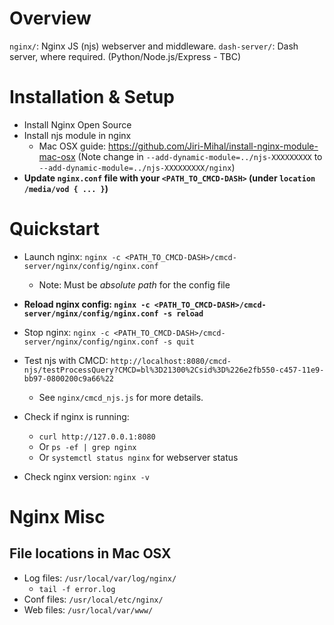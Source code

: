 # Overview

`nginx/`: Nginx JS (njs) webserver and middleware.
`dash-server/`: Dash server, where required. (Python/Node.js/Express - TBC)

# Installation & Setup

- Install Nginx Open Source
- Install njs module in nginx
  - Mac OSX guide: https://github.com/Jiri-Mihal/install-nginx-module-mac-osx 
  (Note change in `--add-dynamic-module=../njs-XXXXXXXXX` to `--add-dynamic-module=../njs-XXXXXXXXX/nginx`)
- **Update `nginx.conf` file with your `<PATH_TO_CMCD-DASH>` (under `location /media/vod { ... }`)**

# Quickstart

- Launch nginx: `nginx -c <PATH_TO_CMCD-DASH>/cmcd-server/nginx/config/nginx.conf`
  - Note: Must be *absolute path* for the config file
- **Reload nginx config: `nginx -c <PATH_TO_CMCD-DASH>/cmcd-server/nginx/config/nginx.conf -s reload`**
- Stop nginx: `nginx -c <PATH_TO_CMCD-DASH>/cmcd-server/nginx/config/nginx.conf -s quit`

- Test njs with CMCD: `http://localhost:8080/cmcd-njs/testProcessQuery?CMCD=bl%3D21300%2Csid%3D%226e2fb550-c457-11e9-bb97-0800200c9a66%22`
  - See `nginx/cmcd_njs.js` for more details.

- Check if nginx is running:
  - `curl http://127.0.0.1:8080`
  - Or `ps -ef | grep nginx`
  - Or `systemctl status nginx` for webserver status
- Check nginx version: `nginx -v`

# Nginx Misc

## File locations in Mac OSX

- Log files: `/usr/local/var/log/nginx/`
  - `tail -f error.log`
- Conf files: `/usr/local/etc/nginx/`
- Web files: `/usr/local/var/www/`